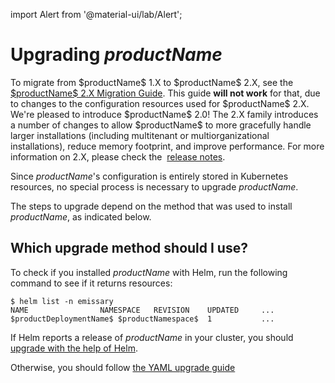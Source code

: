 import Alert from '@material-ui/lab/Alert';

# Upgrading $productName$

<Alert severity="warning">
  To migrate from $productName$ 1.X to $productName$ 2.X, see the
  <a href="../migrate-to-version-2">$productName$ 2.X Migration Guide</a>. This guide
  <b>will not work</b> for that, due to changes to the configuration resources used
  for $productName$ 2.X.
</Alert>

<Alert severity="info">
  We're pleased to introduce $productName$ 2.0! The 2.X family introduces a number of 
  changes to allow $productName$ to more gracefully handle larger installations
  (including multitenant or multiorganizational installations), reduce memory footprint,
  and improve performance. For more information on 2.X, please check the&nbsp;
  <a href="../../../release-notes">release notes</a>.
</Alert>

Since $productName$'s configuration is entirely stored in Kubernetes resources, no special process
is necessary to upgrade $productName$.

The steps to upgrade depend on the method that was used to install $productName$, as indicated below.

## Which upgrade method should I use?

To check if you installed $productName$ with Helm, run the following command to see if it returns resources:
```
$ helm list -n emissary
NAME            	NAMESPACE	REVISION	UPDATED     ...
$productDeploymentName$	$productNamespace$ 	1           ...
```

If Helm reports a release of $productName$ in your cluster, you should
[upgrade with the help of Helm](../helm/#upgrading-an-existing-installation).

Otherwise, you should follow [the YAML upgrade guide](../yaml-install/#install-or-upgrade-with-yaml)
